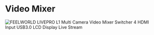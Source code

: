 # Video Mixer

![FEELWORLD LIVEPRO L1 Multi Camera Video Mixer Switcher 4 HDMI Input USB3.0 LCD Display Live Stream](/img/3_2a69fc33-a294-4156-bb85-86344ca20025.jpg)
